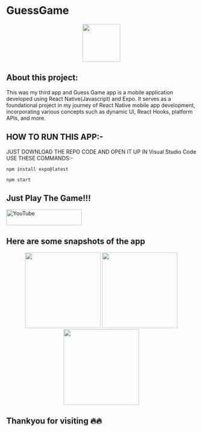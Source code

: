 # GuessGame

<p align="center">
<img src="https://github.com/animesh30-dev/GuessGame/assets/146109979/afbca1c3-6ff7-4257-829b-abb1e5c7df14" width="100">
</p>

 
## About this project:
This was my third app and Guess Game app is a mobile application developed using React Native(Javascript) and Expo. It serves as a foundational project in my journey of React Native mobile app development, incorporating various concepts such as dynamic UI, React Hooks, platform APIs, and more.
    

    
## HOW TO RUN THIS APP:-
<p align="left">
  JUST DOWNLOAD THE REPO CODE AND OPEN IT UP IN Visual Studio Code
  USE THESE COMMANDS:-
 
```
npm install expo@latest
```
```
npm start
```

<p>
 
## Just Play The Game!!! 
<a href="https://youtube.com/shorts/Vtbp56DsrgA?si=tBHrQ4Jy1KmVnO6v"><img alt="YouTube"  src="https://github.com/animesh30-dev/GuessGame/assets/146109979/18c1f2c0-9ea9-450d-8218-b4b1712d6a69" width="200" height="42"/></a>


## Here are some snapshots of the app
<p align="center"> <img src="https://github.com/animesh30-dev/GuessGame/assets/146109979/295fe919-a67e-4481-874c-814c932e19d3" width="200"> <img src="https://github.com/animesh30-dev/GuessGame/assets/146109979/52c808d6-85c3-40b8-91b5-6c9c50217215" width="200">  <img src="https://github.com/animesh30-dev/GuessGame/assets/146109979/c25b124c-d8e0-416e-845d-8a94d9ddb93c" width="200"> </p>



## Thankyou for visiting 🔥🔥 
